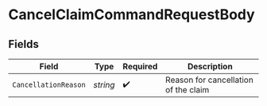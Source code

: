 # CancelClaimCommandRequestBody


## Fields

| Field                                | Type                                 | Required                             | Description                          |
| ------------------------------------ | ------------------------------------ | ------------------------------------ | ------------------------------------ |
| `CancellationReason`                 | *string*                             | :heavy_check_mark:                   | Reason for cancellation of the claim |